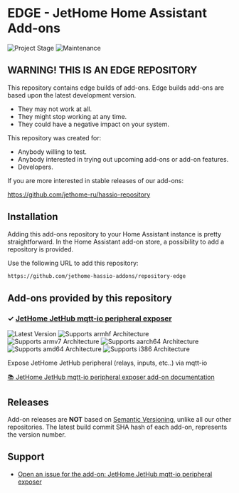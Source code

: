 # EDGE - JetHome Home Assistant Add-ons

![Project Stage][project-stage-shield]
![Maintenance][maintenance-shield]

## WARNING! THIS IS AN EDGE REPOSITORY

This  repository contains edge builds of add-ons. Edge
builds add-ons are based upon the latest development version.

- They may not work at all.
- They might stop working at any time.
- They could have a negative impact on your system.

This repository was created for:

- Anybody willing to test.
- Anybody interested in trying out upcoming add-ons or add-on features.
- Developers.

If you are more interested in stable releases of our add-ons:

<https://github.com/jethome-ru/hassio-repository>

## Installation

Adding this add-ons repository to your Home Assistant instance is
pretty straightforward. In the Home Assistant add-on store,
a possibility to add a repository is provided.

Use the following URL to add this repository:

```txt
https://github.com/jethome-hassio-addons/repository-edge
```

## Add-ons provided by this repository

### &#10003; [JetHome JetHub mqtt-io peripheral exposer][addon-jethub-mqtt-io]

![Latest Version][jethub-mqtt-io-version-shield]
![Supports armhf Architecture][jethub-mqtt-io-armhf-shield]
![Supports armv7 Architecture][jethub-mqtt-io-armv7-shield]
![Supports aarch64 Architecture][jethub-mqtt-io-aarch64-shield]
![Supports amd64 Architecture][jethub-mqtt-io-amd64-shield]
![Supports i386 Architecture][jethub-mqtt-io-i386-shield]

Expose JetHome JetHub peripheral (relays, inputs, etc..) via mqtt-io

[:books: JetHome JetHub mqtt-io peripheral exposer add-on documentation][addon-doc-jethub-mqtt-io]

## Releases

Add-on releases are **NOT** based on [Semantic Versioning][semver], unlike
all our other repositories. The latest build commit SHA hash of each
add-on, represents the version number.

## Support

- [Open an issue for the add-on: JetHome JetHub mqtt-io peripheral exposer][jethub-mqtt-io-issue]

[addon-jethub-mqtt-io]: https://github.com/jethome-hassio-addons/addon-jethub-mqtt-io/tree/faed6eb
[addon-doc-jethub-mqtt-io]: https://github.com/jethome-hassio-addons/addon-jethub-mqtt-io/blob/faed6eb/README.md
[jethub-mqtt-io-issue]: https://github.com/jethome-hassio-addons/addon-jethub-mqtt-io/issues
[jethub-mqtt-io-version-shield]: https://img.shields.io/badge/version-faed6eb-blue.svg
[jethub-mqtt-io-aarch64-shield]: https://img.shields.io/badge/aarch64-yes-green.svg
[jethub-mqtt-io-amd64-shield]: https://img.shields.io/badge/amd64-no-red.svg
[jethub-mqtt-io-armhf-shield]: https://img.shields.io/badge/armhf-no-red.svg
[jethub-mqtt-io-armv7-shield]: https://img.shields.io/badge/armv7-no-red.svg
[jethub-mqtt-io-i386-shield]: https://img.shields.io/badge/i386-no-red.svg

[issue]: https://github.com/jethome-hassio-addons/repository-edge/issues
[license-shield]: https://img.shields.io/github/license/jethome-hassio-addons/repository-edge.svg
[maintenance-shield]: https://img.shields.io/maintenance/yes/2023.svg
[project-stage-shield]: https://img.shields.io/badge/project%20stage-experimental-yellow.svg
[semver]: http://semver.org/spec/v2.0.0.html